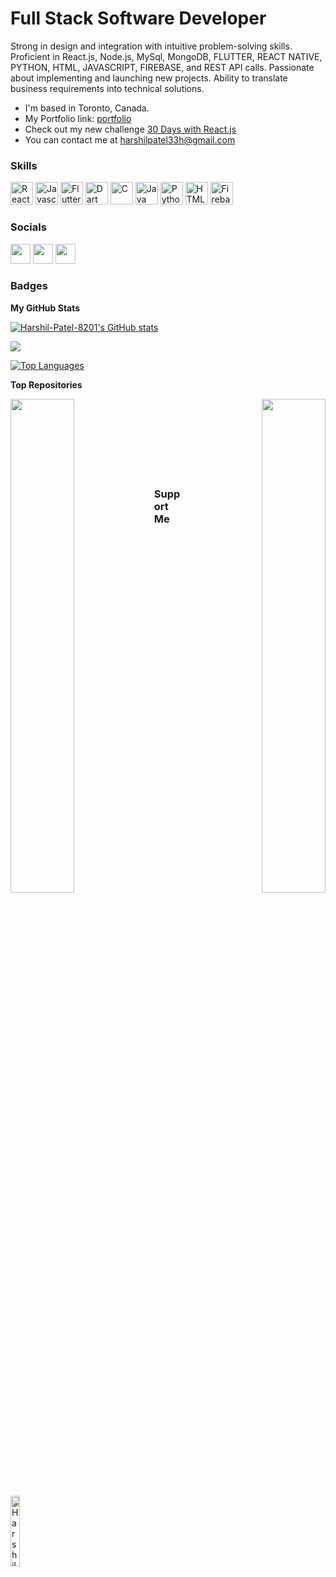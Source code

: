 # Full Stack Software Developer

Strong in design and integration with intuitive problem-solving skills. Proficient in React.js, Node.js, MySql, MongoDB, FLUTTER, REACT NATIVE, PYTHON, HTML, JAVASCRIPT, FIREBASE, and REST API calls. Passionate about implementing and launching new projects. Ability to translate business requirements into technical solutions.

* I'm based in Toronto, Canada.
* My Portfolio link: [portfolio](https://harshil-patel-8201.github.io/portfolio/)
* Check out my new challenge [30 Days with React.js](https://github.com/Harshil-Patel-8201/30-Days-with-React.js)
* You can contact me at [harshilpatel33h@gmail.com](mailto:harshilpatel33h@gmail.com)

### Skills

<p align="left">
<a href="https://reactjs.org/" target="_blank" rel="noreferrer"><img src="https://raw.githubusercontent.com/danielcranney/readme-generator/main/public/icons/skills/react-colored.svg" width="36" height="36" alt="React" /></a>
<a href="https://developer.mozilla.org/en-US/docs/Web/JavaScript" target="_blank" rel="noreferrer"><img src="https://raw.githubusercontent.com/danielcranney/readme-generator/main/public/icons/skills/javascript-colored.svg" width="36" height="36" alt="Javascript" /></a>
<a href="https://developer.apple.com/swift/" target="_blank" rel="noreferrer"><img src="https://raw.githubusercontent.com/danielcranney/readme-generator/main/public/icons/skills/flutter-colored.svg" width="36" height="36" alt="Flutter" /></a>
<a href="https://developer.apple.com/swift/" target="_blank" rel="noreferrer"><img src="https://raw.githubusercontent.com/danielcranney/readme-generator/main/public/icons/skills/dart-colored.svg" width="36" height="36" alt="Dart" /></a>
<a href="https://docs.microsoft.com/en-us/cpp/?view=msvc-170" target="_blank" rel="noreferrer"><img src="https://raw.githubusercontent.com/danielcranney/readme-generator/main/public/icons/skills/c-colored.svg" width="36" height="36" alt="C" /></a>
<a href="https://www.oracle.com/java/" target="_blank" rel="noreferrer"><img src="https://raw.githubusercontent.com/danielcranney/readme-generator/main/public/icons/skills/java-colored.svg" width="36" height="36" alt="Java" /></a>
<a href="https://www.python.org/" target="_blank" rel="noreferrer"><img src="https://raw.githubusercontent.com/danielcranney/readme-generator/main/public/icons/skills/python-colored.svg" width="36" height="36" alt="Python" /></a>
<a href="https://developer.mozilla.org/en-US/docs/Glossary/HTML5" target="_blank" rel="noreferrer"><img src="https://raw.githubusercontent.com/danielcranney/readme-generator/main/public/icons/skills/html5-colored.svg" width="36" height="36" alt="HTML5" /></a>
<a href="https://firebase.google.com/" target="_blank" rel="noreferrer"><img src="https://raw.githubusercontent.com/danielcranney/readme-generator/main/public/icons/skills/firebase-colored.svg" width="36" height="36" alt="Firebase" /></a>
</p>


### Socials

<p align="left"> <a href="https://www.github.com/Harshil-Patel-8201" target="_blank" rel="noreferrer"><img src="https://raw.githubusercontent.com/danielcranney/readme-generator/main/public/icons/socials/github.svg" width="32" height="32" /></a> <a href="http://www.instagram.com/harshil_8201/" target="_blank" rel="noreferrer"><img src="https://raw.githubusercontent.com/danielcranney/readme-generator/main/public/icons/socials/instagram.svg" width="32" height="32" /></a> <a href="https://www.linkedin.com/in/harshil-patel-312186210" target="_blank" rel="noreferrer"><img src="https://raw.githubusercontent.com/danielcranney/readme-generator/main/public/icons/socials/linkedin.svg" width="32" height="32" /></a> 

### Badges

<b>My GitHub Stats</b>

<a href="http://www.github.com/Harshil-Patel-8201"><img src="https://github-readme-stats.vercel.app/api?username=Harshil-Patel-8201&show_icons=true&hide=&count_private=true&title_color=0891b2&text_color=ffffff&icon_color=0891b2&bg_color=1c1917&hide_border=true&show_icons=true" alt="Harshil-Patel-8201's GitHub stats" /></a>

<a href="http://www.github.com/Harshil-Patel-8201"><img src="https://github-readme-streak-stats.herokuapp.com/?user=Harshil-Patel-8201&stroke=ffffff&background=1c1917&ring=0891b2&fire=0891b2&currStreakNum=ffffff&currStreakLabel=0891b2&sideNums=ffffff&sideLabels=ffffff&dates=ffffff&hide_border=true" /></a>

<a href="https://github.com/Harshil-Patel-8201" align="left"><img src="https://github-readme-stats.vercel.app/api/top-langs/?username=Harshil-Patel-8201&langs_count=10&title_color=0891b2&text_color=ffffff&icon_color=0891b2&bg_color=1c1917&hide_border=true&locale=en&custom_title=Top%20%Languages" alt="Top Languages" /></a>

<b>Top Repositories</b>

<div width="100%" align="center">
  
  <a href="https://github.com/Harshil-Patel-8201/30-Days-with-React.js" align="right"><img align="right" width="45%" src="https://github-readme-stats.vercel.app/api/pin/?username=Harshil-Patel-8201&repo=30-Days-with-React.js&title_color=0891b2&text_color=ffffff&icon_color=0891b2&bg_color=1c1917&hide_border=true&locale=en" /></a>
  
  <a href="https://github.com/Harshil-Patel-8201/uni_fit" align="left"><img align="left" width="45%" src="https://github-readme-stats.vercel.app/api/pin/?username=Harshil-Patel-8201&repo=uni_fit&title_color=0891b2&text_color=ffffff&icon_color=0891b2&bg_color=1c1917&hide_border=true&locale=en" /></a>
  
</div>
  
  <br /><br /><br /><br /><br /><br /><br />

### Support Me
<img src="https://github.com/user-attachments/assets/138e0670-f07e-4845-9975-32bffbf812d6" width="17%" height="17%" alt="Harshil-Patel-8201's GitHub stats">




